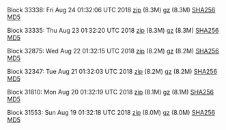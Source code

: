 Block 33338: Fri Aug 24 01:32:06 UTC 2018 [zip](https://files.01coin.io/testnet/2018-08-24/bootstrap.dat.zip) (8.3M) [gz](https://files.01coin.io/testnet/2018-08-24/bootstrap.dat.tar.gz) (8.3M) [SHA256](https://files.01coin.io/testnet/2018-08-24/sha256.txt) [MD5](https://files.01coin.io/testnet/2018-08-24/md5.txt)

Block 33335: Thu Aug 23 01:32:20 UTC 2018 [zip](https://files.01coin.io/testnet/2018-08-23/bootstrap.dat.zip) (8.3M) [gz](https://files.01coin.io/testnet/2018-08-23/bootstrap.dat.tar.gz) (8.3M) [SHA256](https://files.01coin.io/testnet/2018-08-23/sha256.txt) [MD5](https://files.01coin.io/testnet/2018-08-23/md5.txt)

Block 32875: Wed Aug 22 01:32:15 UTC 2018 [zip](https://files.01coin.io/testnet/2018-08-22/bootstrap.dat.zip) (8.2M) [gz](https://files.01coin.io/testnet/2018-08-22/bootstrap.dat.tar.gz) (8.2M) [SHA256](https://files.01coin.io/testnet/2018-08-22/sha256.txt) [MD5](https://files.01coin.io/testnet/2018-08-22/md5.txt)

Block 32347: Tue Aug 21 01:32:03 UTC 2018 [zip](https://files.01coin.io/testnet/2018-08-21/bootstrap.dat.zip) (8.2M) [gz](https://files.01coin.io/testnet/2018-08-21/bootstrap.dat.tar.gz) (8.2M) [SHA256](https://files.01coin.io/testnet/2018-08-21/sha256.txt) [MD5](https://files.01coin.io/testnet/2018-08-21/md5.txt)

Block 31810: Mon Aug 20 01:32:19 UTC 2018 [zip](https://files.01coin.io/testnet/2018-08-20/bootstrap.dat.zip) (8.1M) [gz](https://files.01coin.io/testnet/2018-08-20/bootstrap.dat.tar.gz) (8.1M) [SHA256](https://files.01coin.io/testnet/2018-08-20/sha256.txt) [MD5](https://files.01coin.io/testnet/2018-08-20/md5.txt)

Block 31553: Sun Aug 19 01:32:18 UTC 2018 [zip](https://files.01coin.io/testnet/2018-08-19/bootstrap.dat.zip) (8.0M) [gz](https://files.01coin.io/testnet/2018-08-19/bootstrap.dat.tar.gz) (8.0M) [SHA256](https://files.01coin.io/testnet/2018-08-19/sha256.txt) [MD5](https://files.01coin.io/testnet/2018-08-19/md5.txt)

